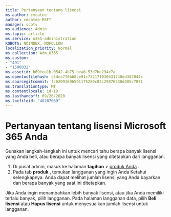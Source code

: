 ```yaml
---
title: Pertanyaan tentang lisensi
ms.author: cmcatee
author: cmcatee-MSFT
manager: scotv
ms.audience: Admin
ms.topic: article
ms.service: o365-administration
ROBOTS: NOINDEX, NOFOLLOW
localization_priority: Normal
ms.collection: Adm_O365
ms.custom:
- "491"
- "1500032"
ms.assetid: b69fea1b-0542-4b75-bea0-53d7be294e7a
ms.openlocfilehash: c5dcc770bb8ce91c732171030431740ed387044c
ms.sourcegitcommit: fc62091696591175280c02c29876530d485c7871
ms.translationtype: MT
ms.contentlocale: id-ID
ms.lasthandoff: 09/26/2020
ms.locfileid: "48287069"
---
```

# <a name="questions-about-your-microsoft-365-license"></a>Pertanyaan tentang lisensi Microsoft 365 Anda

Gunakan langkah-langkah ini untuk mencari tahu berapa banyak lisensi yang Anda beli, atau berapa banyak lisensi yang ditetapkan dari langganan.
  
1. Di pusat admin, masuk ke halaman **tagihan** \> [produk Anda](https://go.microsoft.com/fwlink/p/?linkid=842054) .
2. Pada tab **produk** , temukan langganan yang ingin Anda Ketahui selengkapnya. Anda dapat melihat jumlah lisensi yang Anda bayarkan dan berapa banyak yang saat ini ditetapkan.

Jika Anda ingin menambahkan lebih banyak lisensi, atau jika Anda memiliki terlalu banyak, pilih langganan. Pada halaman langganan data, pilih **Beli lisensi** atau **Hapus lisensi** untuk menyesuaikan jumlah lisensi untuk langganan.